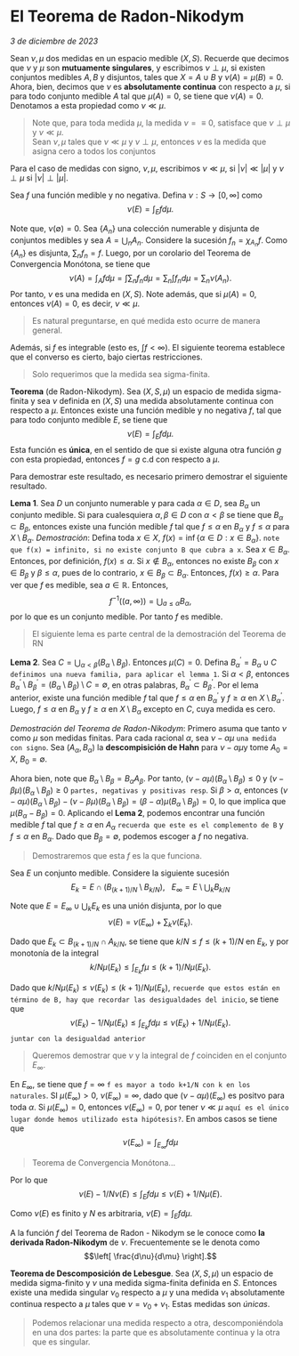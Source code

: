 # El Teorema de Radon-Nikodym
_3 de diciembre de 2023_

Sean $\nu, \mu$ dos medidas en un espacio medible $(X, S)$. Recuerde que decimos que $\nu$ y $\mu$ son **mutuamente singulares**, y escribimos $\nu \perp \mu$, si existen conjuntos medibles $A, B$ y disjuntos, tales que $X = A \cup B$ y $\nu(A) = \mu(B) = 0$. Ahora, bien, decimos que $\nu$ es **absolutamente continua** con respecto a $\mu$, si para todo conjunto medible $A$ tal que $\mu(A) = 0$, se tiene que $\nu(A) = 0$. Denotamos a esta propiedad como $\nu \ll \mu$.
> Note que, para toda medida $\mu$, la medida $\nu = \equiv 0$, satisface que $\nu \perp \mu$ y $\nu \ll \mu$.  
> Sean $\nu,\mu$ tales que $\nu \ll \mu$ y $\nu \perp \mu$, entonces $\nu$ es la medida que asigna cero a todos los conjuntos  

Para el caso de medidas con signo, $\nu, \mu$, escribimos $\nu \ll \mu$, si $|\nu| \ll |\mu|$ y $\nu \perp \mu$ si $|\nu| \perp |\mu|$.

Sea $f$ una función medible y no negativa. Defina $\nu: S \rightarrow [0, \infty]$ como 
$$\nu(E) = \int_E f d\mu.$$

Note que, $\nu(\emptyset) = 0$. Sea $\{A_n\}$ una colección numerable y disjunta de conjuntos medibles y sea $A = \bigcup_n A_n$. Considere la sucesión $f_n = \chi_{A_n} f$. Como $\{A_n\}$ es disjunta, $\sum_n f_n = f$. Luego, por un corolario del Teorema de Convergencia Monótona, se tiene que 
$$\nu(A) = \int_A f d\mu = \int \sum_n f_n d\mu = \sum_n \int f_n d\mu = \sum_n \nu(A_n).$$
Por tanto, $\nu$ es una medida en $(X, S)$. Note además, que si $\mu(A) = 0$, entonces $\nu(A) = 0$, es decir, $\nu \ll \mu$.

> Es natural preguntarse, en qué medida esto ocurre de manera general. 

Además, si $f$ es integrable (esto es, $\int f < \infty$). El siguiente teorema establece que el converso es cierto, bajo ciertas restricciones. 

> Solo requerimos que la medida sea sigma-finita. 

**Teorema** (de Radon-Nikodym). Sea $(X, S, \mu)$ un espacio de medida sigma-finita y sea $\nu$ definida en $(X, S)$ una medida absolutamente continua con respecto a $\mu$. Entonces existe una función medible y no negativa $f$, tal que para todo conjunto medible $E$, se tiene que 
$$\nu(E) = \int_E f d\mu.$$
Esta función es **única**, en el sentido de que si existe alguna otra función $g$ con esta propiedad, entonces $f = g$ c.d con respecto a $\mu$.

Para demostrar este resultado, es necesario primero demostrar el siguiente resultado.

**Lema 1**. Sea $D$ un conjunto numerable y para cada $\alpha \in D$, sea $B_\alpha$ un conjunto medible. Si para cualesquiera $\alpha, \beta \in D$ con $\alpha < \beta$ se tiene que $B_\alpha \subset B_\beta$, entonces existe una función medible $f$ tal que $f \le \alpha$ en $B_\alpha$ y $f \le \alpha$ para $X \setminus B_\alpha$.
_Demostración_: Defina toda $x\in X$,  $f(x) = \inf\{\alpha \in D: x \in B_\alpha\}$. ```note que f(x) = infinito, si no existe conjunto B que cubra a x```. Sea $x \in B_\alpha$. Entonces, por definición, $f(x) \le \alpha$. Si $x \notin B_\alpha$, entonces no existe $B_\beta$ con $x \in B_\beta$ y $\beta \le \alpha$, pues de lo contrario, $x \in B_\beta \subset B_\alpha$. Entonces, $f(x) \ge \alpha$. Para ver que $f$ es medible, sea $a \in \mathbb{R}$. Entonces, 
$$f^{-1}((a, \infty)) = \bigcup_{a \leq \alpha} B_\alpha,$$
por lo que es un conjunto medible. Por tanto $f$ es medible.

> El siguiente lema es parte central de la demostración del Teorema de RN

**Lema 2**. Sea $C  = \bigcup_{\alpha < \beta} (B_\alpha \setminus B_\beta)$. Entonces $\mu(C) = 0$. Defina $B^\prime_\alpha = B_\alpha \cup C$ ```definimos una nueva familia, para aplicar el lemma 1```. Si $\alpha < \beta$, entonces $B^\prime_\alpha \setminus B^\prime_\beta = (B_\alpha \setminus B_\beta) \setminus C = \emptyset$, en otras palabras, $B^\prime_\alpha \subset B^\prime_\beta$. Por el lema anterior, existe una función medible $f$ tal que $f\le \alpha$ en $B^\prime_\alpha$ y $f\ge \alpha$ en $X \setminus B^\prime_\alpha$. Luego, $f \le \alpha$ en $B_\alpha$ y $f \ge \alpha$ en $X \setminus B_\alpha$ excepto en $C$, cuya medida es cero.  

_Demostración del Teorema de Radon-Nikodym_: Primero asuma que tanto $\nu$ como $\mu$ son medidas finitas. Para cada racional $\alpha$, sea $\nu - \alpha \mu$ ```una medida con signo```. Sea $(A_\alpha, B_\alpha)$ la **descompisición de Hahn** para $\nu - \alpha \mu$y tome $A_0 = X$, $B_0 = \emptyset$.

Ahora bien, note que $B_\alpha \setminus B_\beta = B_\alpha A_\beta$. Por tanto, $(\nu - \alpha \mu)(B_\alpha \setminus B_\beta) \le 0$ y $(\nu - \beta \mu)(B_\alpha \setminus B_\beta) \ge 0$ ```partes, negativas y positivas resp```. Si $\beta > \alpha$, entonces $(\nu - \alpha \mu)(B_\alpha \setminus B_\beta) - (\nu - \beta \mu)(B_\alpha \setminus B_\beta) = (\beta - \alpha) \mu(B_\alpha \setminus B_\beta) = 0$, lo que implica que $\mu(B_\alpha - B_\beta) = 0$. Aplicando el **Lema 2**, podemos encontrar una función medible $f$ tal que $f \ge \alpha$ en $A_\alpha$ ```recuerda que este es el complemento de B``` y $f \le \alpha$ en $B_\alpha$. Dado que $B_\beta = \emptyset$, podemos escoger a $f$ no negativa.   

> Demostraremos que esta $f$ es la que funciona.

Sea $E$ un conjunto medible. Considere la siguiente sucesión 
$$E_k = E \cap \left(B_{(k+1)/N} \setminus B_{k / N} \right), \ \ \ E_\infty = E \setminus \bigcup_k B_{k /N}$$

Note que $E = E_\infty \cup \bigcup_k E_k$ es una unión disjunta, por lo que 
$$\nu(E) = \nu(E_\infty) + \sum_k \nu(E_k).$$

Dado que $E_k \subset B_{(k+1)/N} \cap A_{k/N}$, se tiene que $k/N \le f \le (k+1)/N$ en $E_k$, y por monotonía de la integral
$$k/N \mu(E_k) \le \int_{E_k} f \mu \le (k+1)/N \mu(E_k).$$

Dado que $k/N \mu(E_k) \le \nu(E_k) \le (k+1)/N \mu(E_k)$, ```recuerde que estos están en término de B, hay que recordar las desigualdades del inicio```, se tiene que 
$$\nu(E_k) - 1/N \mu(E_k) \le \int_{E_k} f d \mu \le \nu(E_k) + 1 / N \mu(E_k).$$
```juntar con la desigualdad anterior```

> Queremos demostrar que $\nu$ y la integral de $f$ coinciden en el conjunto $E_\infty$.

En $E_\infty$, se tiene que $f = \infty$ ```f es mayor a todo k+1/N con k en los naturales```. SI $\mu(E_\infty) > 0$, $\nu(E_\infty) = \infty$, dado que $(\nu - \alpha \mu)(E_\infty)$ es positvo para toda $\alpha$. Si $\mu(E_\infty) = 0$, entonces $\nu(E_\infty) = 0$, por tener $\nu \ll \mu$ ```aquí es el único lugar donde hemos utilizado esta hipótesis?```. En ambos casos se tiene que 
$$ \nu(E_\infty) = \int_{E_\infty} f d\mu$$

> Teorema de Convergencia Monótona...

Por lo que 
$$\nu(E) - 1/N \nu(E) \le \int_E f d\mu \le \nu(E) + 1/N \mu(E).$$

Como $\nu(E)$ es finito y $N$ es arbitraria, $\nu(E) = \int_E f d\mu$.

A la función $f$ del Teorema de Radon - Nikodym se le conoce como **la derivada Radon-Nikodym** de $\nu$. Frecuentemente se le denota como
$$\left[ \frac{d\nu}{d\mu} \right].$$


**Teorema de Descomposición de Lebesgue**. Sea $(X, S, \mu)$ un espacio de medida sigma-finito y $\nu$ una medida sigma-finita definida en $S$. Entonces existe una medida singular $\nu_0$ respecto a $\mu$ y una medida $\nu_1$ absolutamente continua respecto a $\mu$ tales que $\nu = \nu_0 + \nu_1$. Estas medidas son _únicas_.

> Podemos relacionar una medida respecto a otra, descomponiéndola en una dos partes: la parte que es absolutamente continua y la otra que es singular. 


